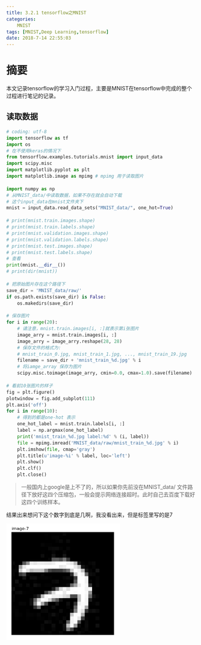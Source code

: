 ```yaml
---
title: 3.2.1 tensorflow之MNIST
categories:
    MNIST
tags: [MNIST,Deep Learning,tensorflow]
date: 2018-7-14 22:55:03
---
```



# 摘要

本文记录tensorflow的学习入门过程，主要是MNIST在tensorflow中完成的整个过程进行笔记的记录。

<!-- more -->

## 读取数据

```python
# coding: utf-8
import tensorflow as tf
import os
# 在不使用keras的情况下
from tensorflow.examples.tutorials.mnist import input_data
import scipy.misc
import matplotlib.pyplot as plt
import matplotlib.image as mpimg # mpimg 用于读取图片

import numpy as np
# 从MNIST_data/中读取数据，如果不存在就会自动下载
# 这个input_data在mnist文件夹下
mnist = input_data.read_data_sets("MNIST_data/", one_hot=True)

# print(mnist.train.images.shape)
# print(mnist.train.labels.shape)
# print(mnist.validation.images.shape)
# print(mnist.validation.labels.shape)
# print(mnist.test.images.shape)
# print(mnist.test.labels.shape)
# 查看
print(mnist.__dir__())
# print(dir(mnist))

# 把原始图片存在这个路径下
save_dir = 'MNIST_data/raw/'
if os.path.exists(save_dir) is False:
	os.makedirs(save_dir)

# 保存图片
for i in range(20):
	# 请注意，mnist.train.images[i, :]就表示第i张图片
	image_arry = mnist.train.images[i, :]
	image_arry = image_arry.reshape(28, 28)
	# 保存文件的格式为:
	# mnist_train_0.jpg, mnist_train_1.jpg, ..., mnist_train_19.jpg
	filename = save_dir + 'mnist_train_%d.jpg' % i
	# 将iamge_array 保存为图片
	scipy.misc.toimage(image_arry, cmin=0.0, cmax=1.0).save(filename)

# 看前10张图片的样子
fig = plt.figure()
plotwindow = fig.add_subplot(111)
plt.axis('off')
for i in range(10):
	# 得到的都是one-hot 表示
	one_hot_label = mnist.train.labels[i, :]
	label = np.argmax(one_hot_label)
	print('mnist_train_%d.jpg label:%d' % (i, label))
	file = mpimg.imread('MNIST_data/raw/mnist_train_%d.jpg' % i)
	plt.imshow(file, cmap='gray')
	plt.title(u'image-%i' % label, loc='left')
	plt.show()
	plt.clf()
	plt.close()

```

> 一般国内上google是上不了的，所以如果你先前没在MNIST_data/ 文件路径下放好这四个压缩包，一般会提示网络连接超时。此时自己去百度下载好这四个训练样本。

结果出来想问下这个数字到底是几啊，我没看出来，但是标签里写的是7

![这个图像出来是数字7吗？](image3/MNIST_number_is7.png)

